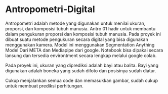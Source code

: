 # Antropometri-Digital
Antropometri adalah metode yang digunakan untuk menilai ukuran, proporsi, dan komposisi tubuh manusia. Antro 01 hadir untuk membantu dalam pengukuran proporsi dan komposisi tubuh manusia. Pada proyek ini dibuat suatu metode pengukuran secara digital yang bisa digunakan menggunakan kamera. Model ini menggunakan Segmentation Anything Model Dari META dan Mediapipe dari google. Notebook bisa dipakai secara lansung dan tersedia environtment secara lengkap melalui google colab. 

Pada proyek ini, ukuran yang diprediksi adalah bayi atau balita. Bayi yang digunakan adalah boneka yang sudah difoto dan posisinya sudah diatur.

Cukup menjalankan semua code dan memasukkan gambar, sudah cukup untuk membuat prediksi perhitungan.
